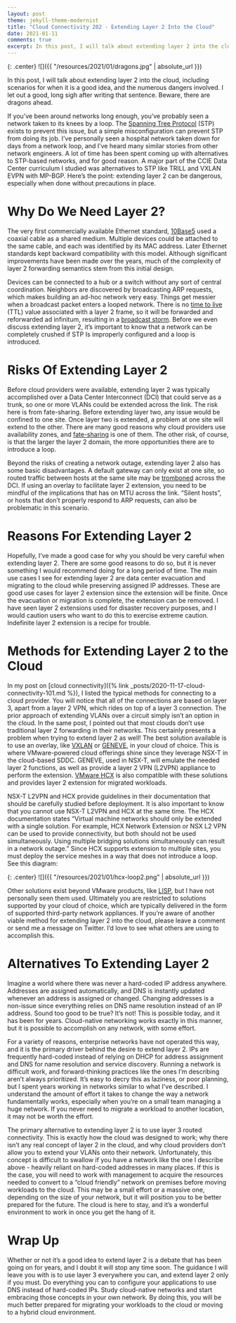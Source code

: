 ```yaml
---
layout: post
theme: jekyll-theme-modernist
title: "Cloud Connectivity 202 - Extending Layer 2 Into the Cloud"
date: 2021-01-11
comments: true
excerpt: In this post, I will talk about extending layer 2 into the cloud, including scenarios for when it is a good idea, and the numerous dangers involved. I let out a good, long sigh after writing that sentence. Beware, there are dragons ahead.<p>
---
```


{: .center}
![]({{ "/resources/2021/01/dragons.jpg" | absolute_url }})

In this post, I will talk about extending layer 2 into the cloud, including scenarios for when it is a good idea, and the numerous dangers involved. I let out a good, long sigh after writing that sentence. Beware, there are dragons ahead.

If you’ve been around networks long enough, you’ve probably seen a network taken to its knees by a loop. The [Spanning Tree Protocol](https://en.wikipedia.org/wiki/Spanning_Tree_Protocol) (STP) exists to prevent this issue, but a simple misconfiguration can prevent STP from doing its job. I’ve personally seen a hospital network taken down for days from a network loop, and I’ve heard many similar stories from other network engineers. A lot of time has been spent coming up with alternatives to STP-based networks, and for good reason. A major part of the CCIE Data Center curriculum I studied was alternatives to STP like TRILL and VXLAN EVPN with MP-BGP. Here’s the point: extending layer 2 can be dangerous, especially when done without precautions in place. 

# Why Do We Need Layer 2?

The very first commercially available Ethernet standard, [10Base5](https://en.wikipedia.org/wiki/10BASE5) used a coaxial cable as a shared medium. Multiple devices could be attached to the same cable, and each was identified by its MAC address. Later Ethernet standards kept backward compatibility with this model. Although significant improvements have been made over the years, much of the complexity of layer 2 forwarding semantics stem from this initial design.

Devices can be connected to a hub or a switch without any sort of central coordination. Neighbors are discovered by broadcasting ARP requests, which makes building an ad-hoc network very easy. Things get messier when a broadcast packet enters a looped network. There is no [time to live](https://en.wikipedia.org/wiki/Time_to_live) (TTL) value associated with a layer 2 frame, so it will be forwarded and reforwarded ad infinitum, resulting in a [broadcast storm](https://en.wikipedia.org/wiki/Broadcast_storm). Before we even discuss extending layer 2, it’s important to know that a network can be completely crushed if STP Is improperly configured and a loop is introduced.

# Risks Of Extending Layer 2

Before cloud providers were available, extending layer 2 was typically accomplished over a Data Center Interconnect (DCI) that could serve as a trunk, so one or more VLANs could be extended across the link. The risk here is from fate-sharing. Before extending layer two, any issue would be confined to one site. Once layer two is extended, a problem at one site will extend to the other. There are many good reasons why cloud providers use availability zones, and [fate-sharing](https://en.wikipedia.org/wiki/Fate-sharing) is one of them. The other risk, of course, is that the larger the layer 2 domain, the more opportunities there are to introduce a loop.

Beyond the risks of creating a network outage, extending layer 2 also has some basic disadvantages. A default gateway can only exist at one site, so routed traffic between hosts at the same site may be [tromboned](https://en.wikipedia.org/wiki/Anti-tromboning) across the DCI. If using an overlay to facilitate layer 2 extension, you need to be mindful of the implications that has on MTU across the link. “Silent hosts”, or hosts that don’t properly respond to ARP requests, can also be problematic in this scenario.

# Reasons For Extending Layer 2

Hopefully, I’ve made a good case for why you should be very careful when extending layer 2. There are some good reasons to do so, but it is never something I would recommend doing for a long period of time. The main use cases I see for extending layer 2 are data center evacuation and migrating to the cloud while preserving assigned IP addresses. These are good use cases for layer 2 extension since the extension will be finite. Once the evacuation or migration is complete, the extension can be removed. I have seen layer 2 extensions used for disaster recovery purposes, and I would caution users who want to do this to exercise extreme caution. Indefinite layer 2 extension is a recipe for trouble.

# Methods for Extending Layer 2 to the Cloud

In my post on [cloud connectivity]({% link _posts/2020-11-17-cloud-connectivity-101.md %}), I listed the typical methods for connecting to a cloud provider. You will notice that all of the connections are based on layer 3, apart from a layer 2 VPN, which rides on top of a layer 3 connection. The prior approach of extending VLANs over a circuit simply isn’t an option in the cloud. In the same post, I pointed out that most clouds don’t use traditional layer 2 forwarding in their networks. This certainly presents a problem when trying to extend layer 2 as well! The best solution available is to use an overlay, like [VXLAN](https://en.wikipedia.org/wiki/Virtual_Extensible_LAN) or [GENEVE](https://en.wikipedia.org/wiki/Generic_Networking_Virtualization_Encapsulation), in your cloud of choice. This is where VMware-powered cloud offerings shine since they leverage NSX-T in the cloud-based SDDC. GENEVE, used in NSX-T, will emulate the needed layer 2 functions, as well as provide a layer 2 VPN (L2VPN) appliance to perform the extension. [VMware HCX](https://cloud.vmware.com/vmware-hcx) is also compatible with these solutions and provides layer 2 extension for migrated workloads. 

NSX-T L2VPN and HCX provide guidelines in their documentation that should be carefully studied before deployment. It is also important to know that you cannot use NSX-T L2VPN and HCX at the same time. The HCX documentation states “Virtual machine networks should only be extended with a single solution. For example, HCX Network Extension or NSX L2 VPN can be used to provide connectivity, but both should not be used simultaneously. Using multiple bridging solutions simultaneously can result in a network outage.” Since HCX supports extension to multiple sites, you must deploy the service meshes in a way that does not introduce a loop. See this diagram:

{: .center}
![]({{ "/resources/2021/01/hcx-loop2.png" | absolute_url }})

Other solutions exist beyond VMware products, like [LISP](https://en.wikipedia.org/wiki/Locator/Identifier_Separation_Protocol), but I have not personally seen them used. Ultimately you are restricted to solutions supported by your cloud of choice, which are typically delivered in the form of supported third-party network appliances. If you’re aware of another viable method for extending layer 2 into the cloud, please leave a comment or send me a message on Twitter. I’d love to see what others are using to accomplish this.

# Alternatives To Extending Layer 2

Imagine a world where there was never a hard-coded IP address anywhere. Addresses are assigned automatically, and DNS is instantly updated whenever an address is assigned or changed. Changing addresses is a non-issue since everything relies on DNS name resolution instead of an IP address. Sound too good to be true? It’s not! This is possible today, and it has been for years. Cloud-native networking works exactly in this manner, but it is possible to accomplish on any network, with some effort.

For a variety of reasons, enterprise networks have not operated this way, and it is the primary driver behind the desire to extend layer 2. IPs are frequently hard-coded instead of relying on DHCP for address assignment and DNS for name resolution and service discovery. Running a network is difficult work, and forward-thinking practices like the ones I’m describing aren’t always prioritized. It’s easy to decry this as laziness, or poor planning, but I spent years working in networks similar to what I’ve described. I understand the amount of effort it takes to change the way a network fundamentally works, especially when you’re on a small team managing a huge network. If you never need to migrate a workload to another location, it may not be worth the effort.

The primary alternative to extending layer 2 is to use layer 3 routed connectivity. This is exactly how the cloud was designed to work; why there isn’t any real concept of layer 2 in the cloud, and why cloud providers don’t allow you to extend your VLANs onto their network. Unfortunately, this concept is difficult to swallow if you have a network like the one I describe above - heavily reliant on hard-coded addresses in many places. If this is the case, you will need to work with management to acquire the resources needed to convert to a “cloud friendly” network on premises before moving workloads to the cloud. This may be a small effort or a massive one, depending on the size of your network, but it will position you to be better prepared for the future. The cloud is here to stay, and it’s a wonderful environment to work in once you get the hang of it. 

# Wrap Up

Whether or not it’s a good idea to extend layer 2 is a debate that has been going on for years, and I doubt it will stop any time soon. The guidance I will leave you with is to use layer 3 everywhere you can, and extend layer 2 only if you must. Do everything you can to configure your applications to use DNS instead of hard-coded IPs. Study cloud-native networks and start embracing those concepts in your own network. By doing this, you will be much better prepared for migrating your workloads to the cloud or moving to a hybrid cloud environment.
